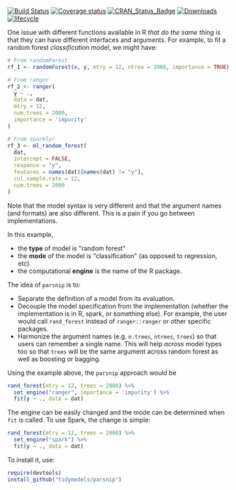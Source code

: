 
[![Build
Status](https://travis-ci.org/tidymodels/parsnip.svg?branch=master)](https://travis-ci.org/tidymodels/parsnip)
[![Coverage
status](https://codecov.io/gh/tidymodels/parsnip/branch/master/graph/badge.svg)](https://codecov.io/github/tidymodels/parsnip?branch=master)
[![CRAN\_Status\_Badge](http://www.r-pkg.org/badges/version/parsnip)](https://cran.rstudio.com/package=parsnip)
[![Downloads](http://cranlogs.r-pkg.org/badges/parsnip)](https://cran.rstudio.com/package=parsnip)
[![lifecycle](https://img.shields.io/badge/lifecycle-maturing-blue.svg)](https://www.tidyverse.org/lifecycle/#maturing)



One issue with different functions available in R _that do the same thing_ is that they can have different interfaces and arguments. For example, to fit a random forest _classification_ model, we might have:

```r
# From randomForest
rf_1 <- randomForest(x, y, mtry = 12, ntree = 2000, importance = TRUE)

# From ranger
rf_2 <- ranger(
  y ~ ., 
  data = dat, 
  mtry = 12, 
  num.trees = 2000, 
  importance = 'impurity'
)

# From sparklyr
rf_3 <- ml_random_forest(
  dat, 
  intercept = FALSE, 
  response = "y", 
  features = names(dat)[names(dat) != "y"], 
  col.sample.rate = 12,
  num.trees = 2000
)
```

Note that the model syntax is very different and that the argument names (and formats) are also different. This is a pain if you go between implementations. 

In this example, 

 * the **type** of model is "random forest" 
 * the **mode** of the model is "classification" (as opposed to regression,  etc). 
 * the computational **engine** is the name of the R package. 


The idea of `parsnip` is to:

* Separate the definition of a model from its evaluation.
* Decouple the model specification from the implementation (whether the implementation is in R, spark, or something else). For example, the user would call `rand_forest` instead of `ranger::ranger` or other specific packages. 
* Harmonize the argument names (e.g. `n.trees`, `ntrees`, `trees`) so that users can remember a single name. This will help _across_ model types too so that `trees` will be the same argument across random forest as well as boosting or bagging. 

Using the example above, the `parsnip` approach would be

```r
rand_forest(mtry = 12, trees = 2000) %>%
  set_engine("ranger", importance = 'impurity') %>%
  fit(y ~ ., data = dat)
```

The engine can be easily changed and the mode can be determined when `fit` is called. To use Spark, the change is simple:

```r
rand_forest(mtry = 12, trees = 2000) %>%
  set_engine("spark") %>%
  fit(y ~ ., data = dat)
```



To install it, use:

```r
require(devtools)
install_github("tidymodels/parsnip")
```
